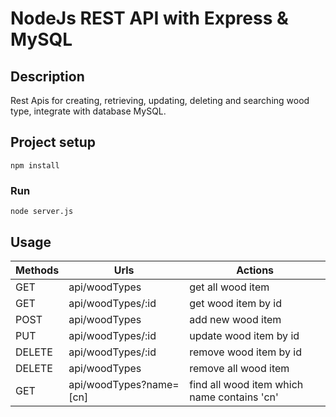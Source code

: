# NodeJs REST API with Express & MySQL

## Description

Rest Apis for creating, retrieving, updating, deleting and searching wood type, integrate with database MySQL.

## Project setup
```
npm install
```

### Run
```
node server.js
```

## Usage
| Methods | Urls                    | Actions                                     |
|---------|-------------------------|---------------------------------------------|
| GET     | api/woodTypes           | get all wood item                           |
| GET     | api/woodTypes/:id       | get wood item by id                         |
| POST    | api/woodTypes           | add new wood item                           |
| PUT     | api/woodTypes/:id       | update wood item by id                      |
| DELETE  | api/woodTypes/:id       | remove wood item by id                      |
| DELETE  | api/woodTypes           | remove all wood item                        |
| GET     | api/woodTypes?name=[cn] | find all wood item which name contains 'cn' |